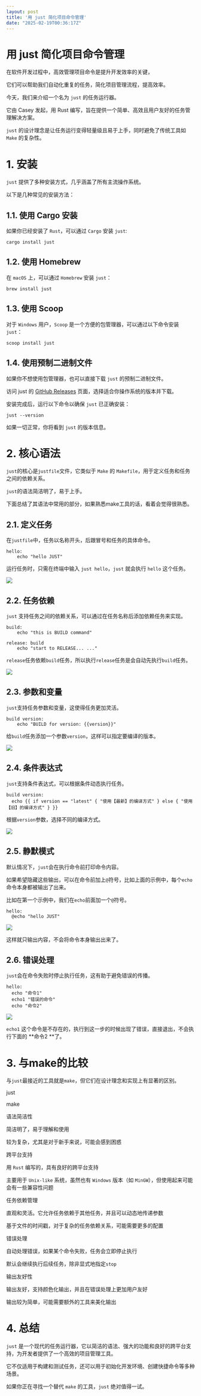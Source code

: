 ```yaml
---
layout: post
title: '用 just 简化项目命令管理'
date: "2025-02-19T00:36:17Z"
---
```

用 just 简化项目命令管理
===============

在软件开发过程中，高效管理项目命令是提升开发效率的关键，

它们可以帮助我们自动化重复的任务，简化项目管理流程，提高效率。

今天，我们来介绍一个名为 `just` 的任务运行器。

它由 Casey 发起，用 Rust 编写，旨在提供一个简单、高效且用户友好的任务管理解决方案。

`just` 的设计理念是让任务运行变得轻量级且易于上手，同时避免了传统工具如 `Make` 的复杂性。

1\. 安装
======

`just` 提供了多种安装方式，几乎涵盖了所有主流操作系统。

以下是几种常见的安装方法：

1.1. 使用 Cargo 安装
----------------

如果你已经安装了 `Rust`，可以通过 `Cargo` 安装 `just`:

    cargo install just
    

1.2. 使用 Homebrew
----------------

在 `macOS` 上，可以通过 `Homebrew` 安装 `just`：

    brew install just
    

1.3. 使用 Scoop
-------------

对于 `Windows` 用户，`Scoop` 是一个方便的包管理器，可以通过以下命令安装 `just`：

    scoop install just
    

1.4. 使用预制二进制文件
--------------

如果你不想使用包管理器，也可以直接下载 `just` 的预制二进制文件。

访问 just 的 [GitHub Releases](https://github.com/casey/just/releases) 页面，选择适合你操作系统的版本并下载。

安装完成后，运行以下命令以确保 `just` 已正确安装：

    just --version
    

如果一切正常，你将看到 `just` 的版本信息。

2\. 核心语法
========

`just`的核心是`justfile`文件，它类似于 `Make` 的 `Makefile`，用于定义任务和任务之间的依赖关系。

`just`的语法简洁明了，易于上手。

下面总结了其语法中常用的部分，如果熟悉make工具的话，看着会觉得很熟悉。

2.1. 定义任务
---------

在`justfile`中，任务以名称开头，后跟冒号和任务的具体命令。

    hello:
        echo "hello JUST"
    

运行任务时，只需在终端中输入 `just hello`，`just` 就会执行 `hello` 这个任务。

![](https://img2024.cnblogs.com/blog/83005/202502/83005-20250218140952912-378215374.png)

2.2. 任务依赖
---------

`just` 支持任务之间的依赖关系，可以通过在任务名称后添加依赖任务来实现。

    build:
        echo "this is BUILD command"
    
    release: build
        echo "start to RELEASE... ..."
    

`release`任务依赖`build`任务，所以执行`release`任务是会自动先执行`build`任务。

![](https://img2024.cnblogs.com/blog/83005/202502/83005-20250218140952911-1626634287.png)

2.3. 参数和变量
----------

`just`支持任务参数和变量，这使得任务更加灵活。

    build version:
        echo "BUILD for version: {{version}}"
    

给`build`任务添加一个参数`version`，这样可以指定要编译的版本。

![](https://img2024.cnblogs.com/blog/83005/202502/83005-20250218140952912-334028678.png)

2.4. 条件表达式
----------

`just`支持条件表达式，可以根据条件动态执行任务。

    build version:
      echo {{ if version == "latest" { "使用【最新】的编译方式" } else { "使用【旧】的编译方式" } }}
    

根据`version`参数，选择不同的编译方式。

![](https://img2024.cnblogs.com/blog/83005/202502/83005-20250218140952898-1573931846.png)

2.5. 静默模式
---------

默认情况下，`just`会在执行命令前打印命令内容。

如果希望隐藏这些输出，可以在命令前加上`@`符号，比如上面的示例中，每个`echo`命令本身都被输出了出来。

比如在第一个示例中，我们在`echo`前面加一个`@`符号。

    hello:
      @echo "hello JUST"
    

![](https://img2024.cnblogs.com/blog/83005/202502/83005-20250218140952899-1783713841.png)

这样就只输出内容，不会将命令本身输出出来了。

2.6. 错误处理
---------

`just`会在命令失败时停止执行任务，这有助于避免错误的传播。

    hello:
      echo "命令1"
      echo1 "错误的命令"
      echo "命令2"
    

![](https://img2024.cnblogs.com/blog/83005/202502/83005-20250218140952908-1377322818.png)

`echo1` 这个命令是不存在的，执行到这一步的时候出现了错误，直接退出，不会执行下面的 \*\*命令2 \*\*了。

3\. 与make的比较
============

与`just`最接近的工具就是`make`，但它们在设计理念和实现上有显著的区别。

just

make

语法简洁性

简洁明了，易于理解和使用

较为复杂，尤其是对于新手来说，可能会感到困惑

跨平台支持

用 `Rust` 编写的，具有良好的跨平台支持

主要用于 `Unix-like` 系统，虽然也有 `Windows` 版本（如 `MinGW`），但使用起来可能会有一些兼容性问题

任务依赖管理

直观和灵活。它允许任务依赖于其他任务，并且可以动态地传递参数

基于文件的时间戳，对于复杂的任务依赖关系，可能需要更多的配置

错误处理

自动处理错误，如果某个命令失败，任务会立即停止执行

默认会继续执行后续任务，除非显式地指定`stop`

输出友好性

输出友好，支持颜色化输出，并且在错误处理上更加用户友好

输出较为简单，可能需要额外的工具来美化输出

4\. 总结
======

`just` 是一个现代的任务运行器，它以简洁的语法、强大的功能和良好的跨平台支持，为开发者提供了一个高效的项目管理工具。

它不仅适用于构建和测试任务，还可以用于初始化开发环境、创建快捷命令等多种场景。

如果你正在寻找一个替代 `make` 的工具，`just` 绝对值得一试。